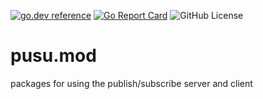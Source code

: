 <!-- Code generated by mkbadge; DO NOT EDIT. START -->
[![go.dev reference](https://img.shields.io/badge/go.dev-reference-green?logo=go)](https://pkg.go.dev/mod/github.com/nickwells/pusu.mod)
[![Go Report Card](https://goreportcard.com/badge/github.com/nickwells/pusu.mod)](https://goreportcard.com/report/github.com/nickwells/pusu.mod)
![GitHub License](https://img.shields.io/github/license/nickwells/pusu.mod)
<!-- Code generated by mkbadge; DO NOT EDIT. END -->

# pusu.mod
packages for using the publish/subscribe server and client
